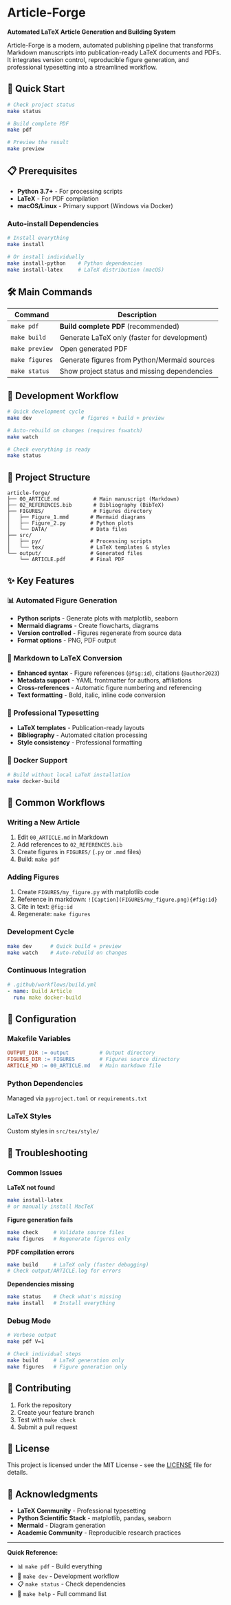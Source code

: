 # Article-Forge

**Automated LaTeX Article Generation and Building System**

Article-Forge is a modern, automated publishing pipeline that transforms Markdown manuscripts into publication-ready LaTeX documents and PDFs. It integrates version control, reproducible figure generation, and professional typesetting into a streamlined workflow.

## 🚀 Quick Start

```bash
# Check project status
make status

# Build complete PDF
make pdf

# Preview the result
make preview
```

## 📋 Prerequisites

- **Python 3.7+** - For processing scripts
- **LaTeX** - For PDF compilation
- **macOS/Linux** - Primary support (Windows via Docker)

### Auto-install Dependencies

```bash
# Install everything
make install

# Or install individually
make install-python    # Python dependencies
make install-latex     # LaTeX distribution (macOS)
```

## 🛠️ Main Commands

| Command | Description |
|---------|-------------|
| `make pdf` | **Build complete PDF** (recommended) |
| `make build` | Generate LaTeX only (faster for development) |
| `make preview` | Open generated PDF |
| `make figures` | Generate figures from Python/Mermaid sources |
| `make status` | Show project status and missing dependencies |

## 🔄 Development Workflow

```bash
# Quick development cycle
make dev                # figures + build + preview

# Auto-rebuild on changes (requires fswatch)
make watch

# Check everything is ready
make status
```

## 📁 Project Structure

```
article-forge/
├── 00_ARTICLE.md           # Main manuscript (Markdown)
├── 02_REFERENCES.bib       # Bibliography (BibTeX)
├── FIGURES/                # Figures directory
│   ├── Figure_1.mmd       # Mermaid diagrams
│   ├── Figure_2.py        # Python plots
│   └── DATA/              # Data files
├── src/
│   ├── py/                # Processing scripts
│   └── tex/               # LaTeX templates & styles
└── output/                # Generated files
    └── ARTICLE.pdf        # Final PDF
```

## ✨ Key Features

### 📊 **Automated Figure Generation**
- **Python scripts** - Generate plots with matplotlib, seaborn
- **Mermaid diagrams** - Create flowcharts, diagrams
- **Version controlled** - Figures regenerate from source data
- **Format options** - PNG, PDF output

### 📝 **Markdown to LaTeX Conversion**
- **Enhanced syntax** - Figure references (`@fig:id`), citations (`@author2023`)
- **Metadata support** - YAML frontmatter for authors, affiliations
- **Cross-references** - Automatic figure numbering and referencing
- **Text formatting** - Bold, italic, inline code conversion

### 🔧 **Professional Typesetting**
- **LaTeX templates** - Publication-ready layouts
- **Bibliography** - Automated citation processing
- **Style consistency** - Professional formatting

### 🐳 **Docker Support**
```bash
# Build without local LaTeX installation
make docker-build
```

## 📖 Common Workflows

### Writing a New Article
1. Edit `00_ARTICLE.md` in Markdown
2. Add references to `02_REFERENCES.bib`
3. Create figures in `FIGURES/` (`.py` or `.mmd` files)
4. Build: `make pdf`

### Adding Figures
1. Create `FIGURES/my_figure.py` with matplotlib code
2. Reference in markdown: `![Caption](FIGURES/my_figure.png){#fig:id}`
3. Cite in text: `@fig:id`
4. Regenerate: `make figures`

### Development Cycle
```bash
make dev      # Quick build + preview
make watch    # Auto-rebuild on changes
```

### Continuous Integration
```yaml
# .github/workflows/build.yml
- name: Build Article
  run: make docker-build
```

## 🔧 Configuration

### Makefile Variables
```makefile
OUTPUT_DIR := output          # Output directory
FIGURES_DIR := FIGURES        # Figures source directory
ARTICLE_MD := 00_ARTICLE.md   # Main markdown file
```

### Python Dependencies
Managed via `pyproject.toml` or `requirements.txt`

### LaTeX Styles
Custom styles in `src/tex/style/`

## 🐛 Troubleshooting

### Common Issues

**LaTeX not found**
```bash
make install-latex
# or manually install MacTeX
```

**Figure generation fails**
```bash
make check     # Validate source files
make figures   # Regenerate figures only
```

**PDF compilation errors**
```bash
make build     # LaTeX only (faster debugging)
# Check output/ARTICLE.log for errors
```

**Dependencies missing**
```bash
make status    # Check what's missing
make install   # Install everything
```

### Debug Mode
```bash
# Verbose output
make pdf V=1

# Check individual steps
make build     # LaTeX generation only
make figures   # Figure generation only
```

## 🤝 Contributing

1. Fork the repository
2. Create your feature branch
3. Test with `make check`
4. Submit a pull request

## 📄 License

This project is licensed under the MIT License - see the [LICENSE](LICENSE) file for details.

## 🙏 Acknowledgments

- **LaTeX Community** - Professional typesetting
- **Python Scientific Stack** - matplotlib, pandas, seaborn
- **Mermaid** - Diagram generation
- **Academic Community** - Reproducible research practices

---

**Quick Reference:**
- 📊 `make pdf` - Build everything
- 🚀 `make dev` - Development workflow  
- 📋 `make status` - Check dependencies
- 🔧 `make help` - Full command list